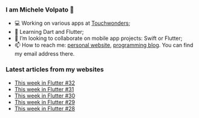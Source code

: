 ### I am Michele Volpato 👋

- 💻 Working on various apps at [Touchwonders](https://touchwonders.com);
- 🌱 Learning Dart and Flutter;
- 📱 I’m looking to collaborate on mobile app projects: Swift or Flutter;
- 📫 How to reach me: [personal website](https://volpato.nl), [programming blog](https://ishouldgotosleep.com). You can find my email address there.

### Latest articles from my websites

<!-- BLOG-POST-LIST:START -->
- [This week in Flutter #32](https://ishouldgotosleep.com/this-week-in-flutter-32/)
- [This week in Flutter #31](https://ishouldgotosleep.com/this-week-in-flutter-31/)
- [This week in Flutter #30](https://ishouldgotosleep.com/this-week-in-flutter-30/)
- [This week in Flutter #29](https://ishouldgotosleep.com/this-week-in-flutter-29/)
- [This week in Flutter #28](https://ishouldgotosleep.com/this-week-in-flutter-28/)
<!-- BLOG-POST-LIST:END -->
